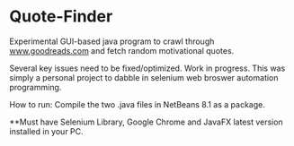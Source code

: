 # Quote-Finder

Experimental GUI-based java program to crawl through www.goodreads.com and fetch random motivational quotes. 

Several key issues need to be fixed/optimized. Work in progress. This was simply a personal project to dabble in selenium web broswer automation programming.

How to run: 
Compile the two .java files in NetBeans 8.1 as a package.

**Must have Selenium Library, Google Chrome and JavaFX latest version installed in your PC.
